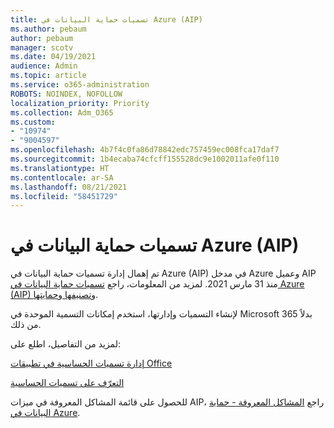 ```yaml
---
title: تسميات حماية البيانات في Azure (AIP)
ms.author: pebaum
author: pebaum
manager: scotv
ms.date: 04/19/2021
audience: Admin
ms.topic: article
ms.service: o365-administration
ROBOTS: NOINDEX, NOFOLLOW
localization_priority: Priority
ms.collection: Adm_O365
ms.custom:
- "10974"
- "9004597"
ms.openlocfilehash: 4b7f4c0fa86d78842edc757459ec008fca17daf7
ms.sourcegitcommit: 1b4ecaba74cfcff155528dc9e1002011afe0f110
ms.translationtype: HT
ms.contentlocale: ar-SA
ms.lasthandoff: 08/21/2021
ms.locfileid: "58451729"
---
```

# <a name="azure-information-protection-aip-labels"></a>تسميات حماية البيانات في Azure (AIP)

تم إهمال إدارة تسميات حماية البيانات في Azure (AIP) في مدخل Azure وعميل AIP منذ 31 مارس 2021. لمزيد من المعلومات، راجع [تسميات حماية البيانات في Azure (AIP) وتصنيفها وحمايتها](https://docs.microsoft.com/azure/information-protection/aip-classification-and-protection).

لإنشاء التسميات وإدارتها، استخدم إمكانات التسمية الموحدة في Microsoft 365 بدلاً من ذلك. 

لمزيد من التفاصيل، اطلع على:

[إدارة تسميات الحساسية في تطبيقات Office](https://docs.microsoft.com/microsoft-365/compliance/sensitivity-labels-office-apps)

[التعرّف على تسميات الحساسية](https://docs.microsoft.com/microsoft-365/compliance/sensitivity-labels)

للحصول على قائمة المشاكل المعروفة في ميزات AIP، راجع [المشاكل المعروفة - حماية البيانات في Azure](https://docs.microsoft.com/azure/information-protection/known-issues).